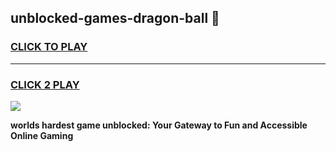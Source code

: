 
## unblocked-games-dragon-ball 👋
<h3>
<a href="https://premium.freeplayer.one?title=unblocked-games-dragon-ball&ref=14F">CLICK TO PLAY</a></h3>
<hr>

<h3>
<a href="https://premium.freeplayer.one?title=unblocked-games-dragon-ball&ref=14F">CLICK 2 PLAY</a>
  
</h3>

<a href="https://premium.freeplayer.one?title=unblocked-games-dragon-ball&ref=12F/"><img src="https://clearcache.store/games.png"></a>


**worlds hardest game unblocked: Your Gateway to Fun and Accessible Online Gaming**
